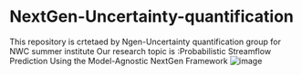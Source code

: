 # NextGen-Uncertainty-quantification
This repository is crtetaed by Ngen-Uncertainty quantification group for NWC summer institute
Our research topic is :Probabilistic Streamflow Prediction Using the Model-Agnostic NextGen Framework
![image](https://github.com/Rezamorovati/NextGen-Uncertainty-quantification/assets/123911532/2c3ceb8d-e450-4368-b5af-cc466be91b19)

